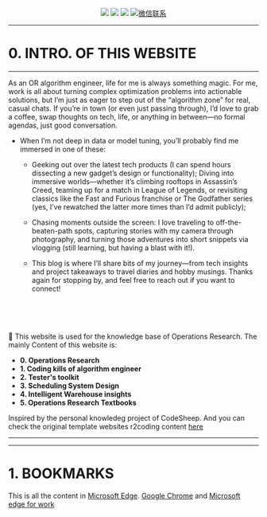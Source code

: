 
<!-- <p align="center">
    <a href="https://www.r2coding.com/" target="_blank">
        <img src="https://cdn.jsdelivr.net/gh/justacoder99/r2coding@master/img/r2coding_logo_index.15y992dieibg.png" width=""/>
    </a>
</p> -->
<!-- ![20240419-170121.jpg](https://s2.loli.net/2024/05/07/CqXjK9WdtsbEegv.jpg) -->

<p align="center">
  <a href="https://blog.csdn.net/weixin_43464653?type=blog" target="_blank"><img src="https://img.shields.io/badge/CSDN-熊猫鹏_梓潼-yellow"></a>
  <a href="https://www.linkedin.com/feed/?trk=guest_homepage-basic_nav-header-signin" target="_blank"><img src="https://img.shields.io/badge/LinkedIn-Wenpeng Li-blue.svg"></a>
  <a href="https://space.bilibili.com/13180854" target="_blank"><img src="https://img.shields.io/badge/bilibili-哔哩哔哩-critical"></a>
  <a href="" target="_blank">
    <img src="domilicli.bio" alt="微信联系">
  </a>
</p>

---
# **0. INTRO. OF THIS WEBSITE**
---

As an OR algorithm engineer, life for me is always something magic. For me, work is all about turning complex optimization problems into actionable solutions, but I’m just as eager to step out of the “algorithm zone” for real, casual chats. If you’re in town (or even just passing through), I’d love to grab a coffee, swap thoughts on tech, life, or anything in between—no formal agendas, just good conversation.

- When I’m not deep in data or model tuning, you’ll probably find me immersed in one of these:

  - Geeking out over the latest tech products (I can spend hours dissecting a new gadget’s design or functionality);
  Diving into immersive worlds—whether it’s climbing rooftops in Assassin’s Creed, teaming up for a match in League of Legends, or revisiting classics like the Fast and Furious franchise or The Godfather series (yes, I’ve rewatched the latter more times than I’d admit publicly);
  - Chasing moments outside the screen: I love traveling to off-the-beaten-path spots, capturing stories with my camera through photography, and turning those adventures into short snippets via vlogging (still learning, but having a blast with it!).

  - This blog is where I’ll share bits of my journey—from tech insights and project takeaways to travel diaries and hobby musings. Thanks again for stopping by, and feel free to reach out if you want to connect!


<br><br><br> 



 🌟
  This website is used for the knowledge base of Operations Research. 
  The mainly Content of this website is:
  - **0. Operations Research**
  - **1. Coding kills of algorithm engineer**
  - **2. Tester's toolkit**
  - **3. Scheduling System Design**
  - **4. Intelligent Warehouse insights**
  - **5. Operations Research Textbooks**























  Inspired by the personal knowledeg project of CodeSheep. And you can check the original template websites r2coding content [here](./r2coding.md)

---

<!-- <embed src="files/building-a-second-brain-a-proven-method-to-organize-your-digital-life-and-unlock-your-creative-potential-1982167386-9781982167387_compress.pdf" width="600" height="400" type="application/pdf"> -->






---
# **1. BOOKMARKS**
This is  all the content in [Microsoft Edge](./Bookmarks.md).
[Google Chrome](./Boomarks_chrome.md) and [Microsoft edge for work](./bookmarks_hr.md)